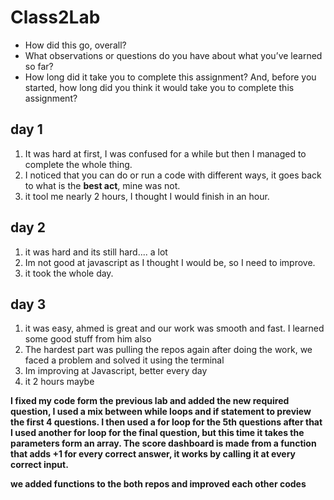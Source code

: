 # Class2Lab 

* How did this go, overall?
* What observations or questions do you have about what you’ve learned so far?
* How long did it take you to complete this assignment? And, before you started, how long did you think it would take you to complete this assignment?

## day 1

1. It was hard at first, I was confused for a while but then I managed to complete the whole thing. 
2. I noticed that you can do or run a code with different ways, it goes back to what is the **best act**, mine was not. 
3. it tool me nearly 2 hours, I thought I would finish in an hour. 


## day 2 

1. it was hard and its still hard.... a lot
2. Im not good at javascript as I thought I would be, so I need to improve. 
3. it took the whole day. 





## day 3 

1. it was easy, ahmed is great and our work was smooth and fast. I learned some good stuff from him also
2. The hardest part was pulling the repos again after doing the work, we faced a problem and solved it using the terminal
3. Im improving at Javascript, better every day
4. it 2 hours maybe








**I fixed my code form the previous lab and added the new required question, I used a mix between while loops and if statement to preview the first 4 questions. 
I then used a for loop for the 5th questions after that I used another for loop for the final question, but this time it takes the parameters form an array. 
The score dashboard is made from a function that adds +1 for every correct answer, it works by calling it at every correct input.** 



 **we added functions to the both repos and improved each other codes**